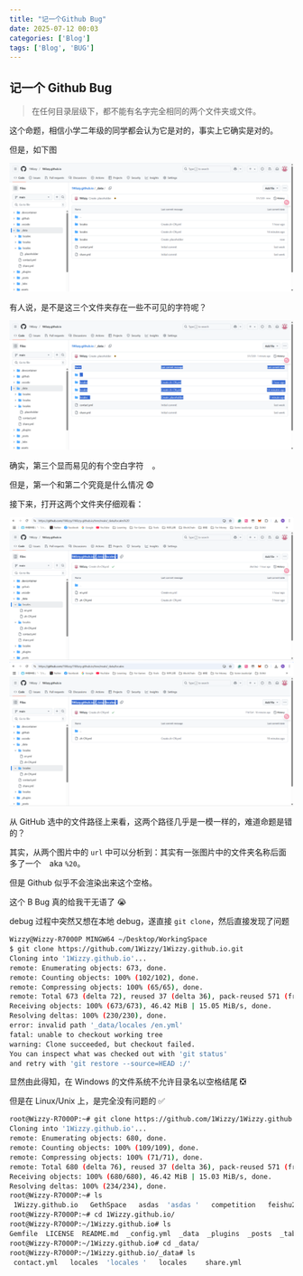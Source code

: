 ```yaml
---
title: "记一个Github Bug"
date: 2025-07-12 00:03
categories: ['Blog']
tags: ['Blog', 'BUG']
---
```




## 记一个 Github Bug

> 在任何目录层级下，都不能有名字完全相同的两个文件夹或文件。

这个命题，相信小学二年级的同学都会认为它是对的，事实上它确实是对的。

但是，如下图

![](static/A6zvbaQSEoiNbCxjZpAcZIW9nNd.png)

有人说，是不是这三个文件夹存在一些不可见的字符呢？

![](static/ZPv3bk1JxoAenXxpcRMcDZu4nng.png)

确实，第三个显而易见的有个空白字符 `ᅟᅠ`。

但是，第一个和第二个究竟是什么情况 😨

接下来，打开这两个文件夹仔细观看：

![](static/B5uEbO4sRo6Im4xJr50c25uenOe.png)
![](static/CLSubfv0AofjLUxTGrrcFe1pnDe.png)

从 GitHub 选中的文件路径上来看，这两个路径几乎是一模一样的，难道命题是错的？

其实，从两个图片中的 `url` 中可以分析到：其实有一张图片中的文件夹名称后面多了一个 ` ` aka `%20`。

但是 Github 似乎不会渲染出来这个空格。

这个 B Bug 真的给我干无语了 😭

debug 过程中突然又想在本地 debug，遂直接 `git clone`，然后直接发现了问题

```bash
Wizzy@Wizzy-R7000P MINGW64 ~/Desktop/WorkingSpace
$ git clone https://github.com/1Wizzy/1Wizzy.github.io.git
Cloning into '1Wizzy.github.io'...
remote: Enumerating objects: 673, done.
remote: Counting objects: 100% (102/102), done.
remote: Compressing objects: 100% (65/65), done.
remote: Total 673 (delta 72), reused 37 (delta 36), pack-reused 571 (from 1)
Receiving objects: 100% (673/673), 46.42 MiB | 15.05 MiB/s, done.
Resolving deltas: 100% (230/230), done.
error: invalid path '_data/locales /en.yml'
fatal: unable to checkout working tree
warning: Clone succeeded, but checkout failed.
You can inspect what was checked out with 'git status'
and retry with 'git restore --source=HEAD :/'
```

显然由此得知，在 Windows 的文件系统不允许目录名以空格结尾 ❎

但是在 Linux/Unix 上，是完全没有问题的 ✅

```bash
root@Wizzy-R7000P:~# git clone https://github.com/1Wizzy/1Wizzy.github.io.git
Cloning into '1Wizzy.github.io'...
remote: Enumerating objects: 680, done.
remote: Counting objects: 100% (109/109), done.
remote: Compressing objects: 100% (71/71), done.
remote: Total 680 (delta 76), reused 37 (delta 36), pack-reused 571 (from 1)
Receiving objects: 100% (680/680), 46.42 MiB | 15.03 MiB/s, done.
Resolving deltas: 100% (234/234), done.
root@Wizzy-R7000P:~# ls
 1Wizzy.github.io   GethSpace   asdas  'asdas '   competition   feishu2md
root@Wizzy-R7000P:~# cd 1Wizzy.github.io/
root@Wizzy-R7000P:~/1Wizzy.github.io# ls
Gemfile  LICENSE  README.md  _config.yml  _data  _plugins  _posts  _tabs  assets  feishu2md  index.html  static  tools
root@Wizzy-R7000P:~/1Wizzy.github.io# cd _data/
root@Wizzy-R7000P:~/1Wizzy.github.io/_data# ls
 contact.yml   locales  'locales '   localesᅟᅠ   share.yml
```
